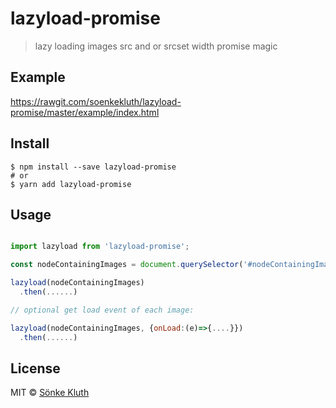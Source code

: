 # lazyload-promise
> lazy loading images src and or srcset width promise magic

## Example
https://rawgit.com/soenkekluth/lazyload-promise/master/example/index.html

## Install

```
$ npm install --save lazyload-promise
# or 
$ yarn add lazyload-promise
```


## Usage

```js

import lazyload from 'lazyload-promise';

const nodeContainingImages = document.querySelector('#nodeContainingImages');

lazyload(nodeContainingImages)
  .then(......)

// optional get load event of each image:

lazyload(nodeContainingImages, {onLoad:(e)=>{....}})
  .then(......)

```
## License

MIT © [Sönke Kluth](https://soenkekluth.com)
